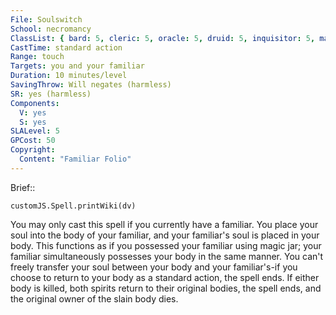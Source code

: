 ```yaml
---
File: Soulswitch
School: necromancy
ClassList: { bard: 5, cleric: 5, oracle: 5, druid: 5, inquisitor: 5, magus: 5, shaman: 5, sorcerer: 5, wizard: 5, witch: 5 }
CastTime: standard action
Range: touch
Targets: you and your familiar
Duration: 10 minutes/level
SavingThrow: Will negates (harmless)
SR: yes (harmless)
Components:
  V: yes
  S: yes
SLALevel: 5
GPCost: 50
Copyright:
  Content: "Familiar Folio"
---
```

Brief:: 

```dataviewjs
customJS.Spell.printWiki(dv)
```

You may only cast this spell if you currently have a familiar. You place your soul into the body of your familiar, and your familiar's soul is placed in your body. This functions as if you possessed your familiar using magic jar; your familiar simultaneously possesses your body in the same manner. You can't freely transfer your soul between your body and your familiar's-if you choose to return to your body as a standard action, the spell ends. If either body is killed, both spirits return to their original bodies, the spell ends, and the original owner of the slain body dies.
